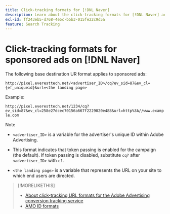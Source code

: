 ```yaml
---
title: Click-tracking formats for [!DNL Naver]
description: Learn about the click-tracking formats for [!DNL Naver] accounts.
exl-id: ff243eb5-d768-4e5c-b5b3-015fe22c9d5a
feature: Search Tracking
---
```

# Click-tracking formats for sponsored ads on [!DNL Naver]

The following base destination UR format applies to sponsored ads:

`http://pixel.everesttech.net/<advertiser_ID>/cq?ev_sid=87&ev_cl={ef_uniqueid}&url=<the landing page>`

Example:

`http://pixel.everesttech.net/1234/cq?ev_sid=87&ev_cl=258e27dcec70156a667f2229020e488&url=http%3A//www.example.com`

>[!NOTE]
>
>* `<advertiser_ID>` is a variable for the advertiser's unique ID within Adobe Advertising.
>
>* This format indicates that token passing is enabled for the campaign (the default). If token passing is disabled, substitute `cq?` after `<advertiser_ID>` with `c?`.
>
* `<the landing page>` is a variable that represents the URL on your site to which end users are directed.

>[!MORELIKETHIS]
>
>* [About click-tracking URL formats for the Adobe Advertising conversion tracking service](formats-click-tracking-about.md)
>* [AMO ID formats](/help/integrations/analytics/ids.md#amo-id-formats)
